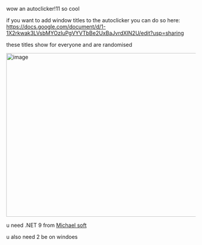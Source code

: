 wow an autoclicker!11
so cool

if you want to add window titles to the autoclicker you can do so here:
https://docs.google.com/document/d/1-1X2rkwak3LVsbMYOzIuPgVYVTbBe2UxBaJvrdXIN2U/edit?usp=sharing

these titles show for everyone and are randomised

<img width="780" height="436" alt="image" src="https://github.com/user-attachments/assets/afc2b94a-8079-4f39-b78e-ead1760f9e3c" />

u need .NET 9 from [Michael soft](https://dotnet.microsoft.com/en-us/download/dotnet/9.0)

u also need 2 be on windoes

